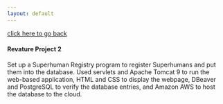 ```yaml
---
layout: default
---
```


[click here to go back](./)

#### Revature Project 2

Set up a Superhuman Registry program to register Superhumans and put them into the database. Used servlets and Apache Tomcat 9 to run the web-based application, HTML and CSS to display the webpage, DBeaver and PostgreSQL to verify the database entries, and Amazon AWS to host the database to the cloud.
